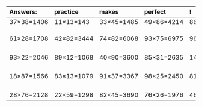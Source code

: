 | Answers: | practice | makes | perfect | ! |
| :--- | :--- | :--- | :--- | :--- |
| 37×38=1406 | 11×13=143 | 33×45=1485 | 49×86=4214 | 86×49=4214 | 
|   |   |   |   |   | 
|   |   |   |   |   | 
|   |   |   |   |   | 
| 61×28=1708 | 42×82=3444 | 74×82=6068 | 93×75=6975 | 96×34=3264 | 
|   |   |   |   |   | 
|   |   |   |   |   | 
|   |   |   |   |   | 
|   |   |   |   |   | 
| 93×22=2046 | 89×12=1068 | 40×90=3600 | 85×31=2635 | 14×45=630 | 
|   |   |   |   |   | 
|   |   |   |   |   | 
|   |   |   |   |   | 
|   |   |   |   |   | 
| 18×87=1566 | 83×13=1079 | 91×37=3367 | 98×25=2450 | 81×63=5103 | 
|   |   |   |   |   | 
|   |   |   |   |   | 
|   |   |   |   |   | 
|   |   |   |   |   | 
| 28×76=2128 | 22×59=1298 | 82×45=3690 | 76×26=1976 | 46×31=1426 | 
